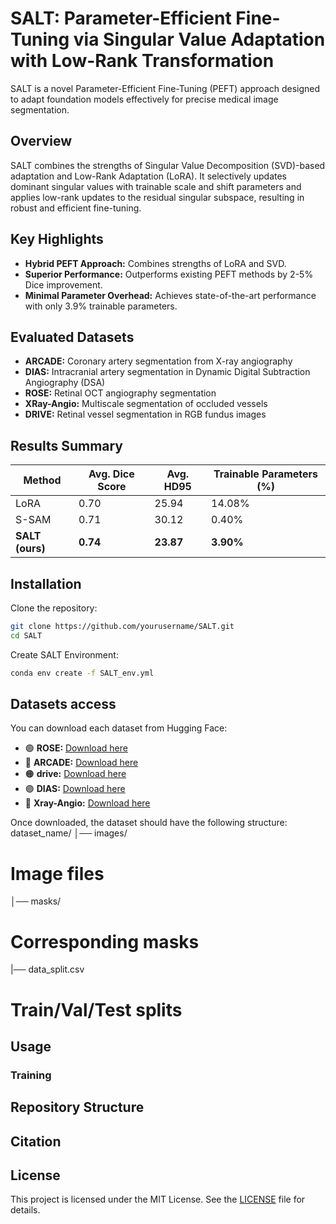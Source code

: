 # SALT: Parameter-Efficient Fine-Tuning via Singular Value Adaptation with Low-Rank Transformation

SALT is a novel Parameter-Efficient Fine-Tuning (PEFT) approach designed to adapt foundation models effectively for precise medical image segmentation.

## Overview
SALT combines the strengths of Singular Value Decomposition (SVD)-based adaptation and Low-Rank Adaptation (LoRA). It selectively updates dominant singular values with trainable scale and shift parameters and applies low-rank updates to the residual singular subspace, resulting in robust and efficient fine-tuning.

## Key Highlights
- **Hybrid PEFT Approach:** Combines strengths of LoRA and SVD.
- **Superior Performance:** Outperforms existing PEFT methods by 2-5% Dice improvement.
- **Minimal Parameter Overhead:** Achieves state-of-the-art performance with only 3.9% trainable parameters.

## Evaluated Datasets
- **ARCADE:** Coronary artery segmentation from X-ray angiography
- **DIAS:** Intracranial artery segmentation in Dynamic Digital Subtraction Angiography (DSA)
- **ROSE:** Retinal OCT angiography segmentation
- **XRay-Angio:** Multiscale segmentation of occluded vessels
- **DRIVE:** Retinal vessel segmentation in RGB fundus images

## Results Summary

| Method | Avg. Dice Score | Avg. HD95 | Trainable Parameters (%) |
|--------|-----------------|-------------|--------------------------|
| LoRA   | 0.70            | 25.94       | 14.08%                  |
| S-SAM  | 0.71            | 30.12       | 0.40%                    |
| **SALT (ours)** | **0.74**    | **23.87**   | **3.90%**              |

## Installation

Clone the repository:
```bash
git clone https://github.com/yourusername/SALT.git
cd SALT
```

Create SALT Environment:

```bash
conda env create -f SALT_env.yml
```
## Datasets access
You can download each dataset from Hugging Face:

- 🟢 **ROSE:** [Download here](https://huggingface.co/datasets/pythn/ROSE)
- 🔵 **ARCADE:** [Download here](https://huggingface.co/datasets/pythn/ARCADE)
- 🟠 **drive:** [Download here](https://huggingface.co/datasets/pythn/drive)
- 🟣 **DIAS:** [Download here](https://huggingface.co/datasets/pythn/DIAS)
- 🔴 **Xray-Angio:** [Download here](https://huggingface.co/datasets/pythn/DB)

Once downloaded, the dataset should have the following structure:
dataset_name/ 
│── images/
 # Image files 
│── masks/ 
# Corresponding masks 
|── data_split.csv 
# Train/Val/Test splits

## Usage

### Training



## Repository Structure



## Citation


## License
This project is licensed under the MIT License. See the [LICENSE](LICENSE) file for details.

